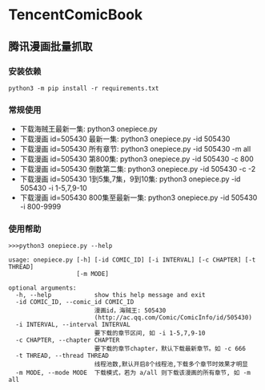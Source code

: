 # TencentComicBook
## 腾讯漫画批量抓取


### 安装依赖

`python3 -m pip install -r requirements.txt`


### 常规使用
- 下载海贼王最新一集: python3 onepiece.py
- 下载漫画 id=505430 最新一集: python3 onepiece.py -id 505430
- 下载漫画 id=505430 所有章节: python3 onepiece.py -id 505430 -m all
- 下载漫画 id=505430 第800集: python3 onepiece.py -id 505430 -c 800
- 下载漫画 id=505430 倒数第二集: python3 onepiece.py -id 505430 -c -2
- 下载漫画 id=505430 1到5集,7集，9到10集: python3 onepiece.py -id 505430 -i 1-5,7,9-10
- 下载漫画 id=505430 800集至最新一集: python3 onepiece.py -id 505430 -i 800-9999

### 使用帮助


```
>>>python3 onepiece.py --help

usage: onepiece.py [-h] [-id COMIC_ID] [-i INTERVAL] [-c CHAPTER] [-t THREAD]
                   [-m MODE]

optional arguments:
  -h, --help            show this help message and exit
  -id COMIC_ID, --comic_id COMIC_ID
                        漫画id，海贼王: 505430
                        (http://ac.qq.com/Comic/ComicInfo/id/505430)
  -i INTERVAL, --interval INTERVAL
                        要下载的章节区间, 如 -i 1-5,7,9-10
  -c CHAPTER, --chapter CHAPTER
                        要下载的章节chapter，默认下载最新章节。如 -c 666
  -t THREAD, --thread THREAD
                        线程池数,默认开启8个线程池,下载多个章节时效果才明显
  -m MODE, --mode MODE  下载模式，若为 a/all 则下载该漫画的所有章节, 如 -m all

```
